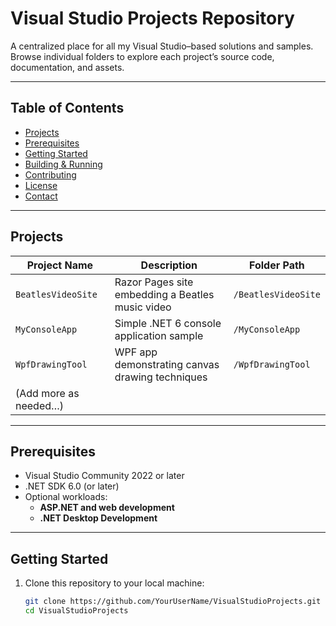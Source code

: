 # Visual Studio Projects Repository

A centralized place for all my Visual Studio–based solutions and samples. Browse individual folders to explore each project’s source code, documentation, and assets.

---

## Table of Contents

- [Projects](#projects)  
- [Prerequisites](#prerequisites)  
- [Getting Started](#getting-started)  
- [Building & Running](#building--running)  
- [Contributing](#contributing)  
- [License](#license)  
- [Contact](#contact)  

---

## Projects

| Project Name             | Description                                        | Folder Path                |
|--------------------------|----------------------------------------------------|-----------------------------|
| `BeatlesVideoSite`       | Razor Pages site embedding a Beatles music video   | `/BeatlesVideoSite`         |
| `MyConsoleApp`           | Simple .NET 6 console application sample           | `/MyConsoleApp`             |
| `WpfDrawingTool`         | WPF app demonstrating canvas drawing techniques    | `/WpfDrawingTool`           |
| (Add more as needed…)    |                                                    |                             |

---

## Prerequisites

- Visual Studio Community 2022 or later  
- .NET SDK 6.0 (or later)  
- Optional workloads:  
  - **ASP.NET and web development**  
  - **.NET Desktop Development**  

---

## Getting Started

1. Clone this repository to your local machine:  

   ```bash
   git clone https://github.com/YourUserName/VisualStudioProjects.git
   cd VisualStudioProjects
